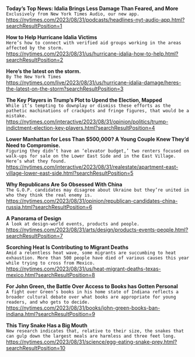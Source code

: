 **Today’s Top News: Idalia Brings Less Damage Than Feared, and More**\
`Exclusively from New York Times Audio, our new app.`\
https://nytimes.com/2023/08/31/podcasts/headlines-nyt-audio-app.html?searchResultPosition=1

**How to Help Hurricane Idalia Victims**\
`Here’s how to connect with verified aid groups working in the areas affected by the storm.`\
https://nytimes.com/2023/08/31/us/hurricane-idalia-how-to-help.html?searchResultPosition=2

**Here’s the latest on the storm.**\
`By The New York Times`\
https://nytimes.com/live/2023/08/31/us/hurricane-idalia-damage/heres-the-latest-on-the-storm?searchResultPosition=3

**The Key Players in Trump’s Plot to Upend the Election, Mapped**\
`While it’s tempting to downplay or dismiss these efforts as the pathetic machinations of crackpots and fringe figures, that would be a mistake.`\
https://nytimes.com/interactive/2023/08/31/opinion/politics/trump-indictment-election-key-players.html?searchResultPosition=4

**Lower Manhattan for Less Than $500,000? A Young Couple Knew They’d Need to Compromise.**\
`Figuring they didn’t have an ‘elevator budget,’ two renters focused on walk-ups for sale on the Lower East Side and in the East Village. Here’s what they found.`\
https://nytimes.com/interactive/2023/08/31/realestate/apartment-east-village-lower-east-side.html?searchResultPosition=5

**Why Republicans Are So Obsessed With China**\
`The G.O.P. candidates may disagree about Ukraine but they’re united in who they think the real enemy is.`\
https://nytimes.com/2023/08/31/opinion/republican-candidates-china-russia.html?searchResultPosition=6

**A Panorama of Design**\
`A look at design-world events, products and people.`\
https://nytimes.com/2023/08/31/arts/design/products-events-people.html?searchResultPosition=7

**Scorching Heat Is Contributing to Migrant Deaths**\
`Amid a relentless heat wave, some migrants are succumbing to heat exhaustion. More than 500 people have died of various causes this year while trying to cross from Mexico.`\
https://nytimes.com/2023/08/31/us/heat-migrant-deaths-texas-mexico.html?searchResultPosition=8

**For John Green, the Battle Over Access to Books has Gotten Personal**\
`A fight over Green’s books in his home state of Indiana reflects a broader cultural debate over what books are appropriate for young readers, and who gets to decide.`\
https://nytimes.com/2023/08/31/books/john-green-books-ban-indiana.html?searchResultPosition=9

**This Tiny Snake Has a Big Mouth**\
`New research indicates that, relative to their size, the snakes that can gulp down the largest meals are harmless and three feet long.`\
https://nytimes.com/2023/08/31/science/egg-eating-snake-prey.html?searchResultPosition=10

